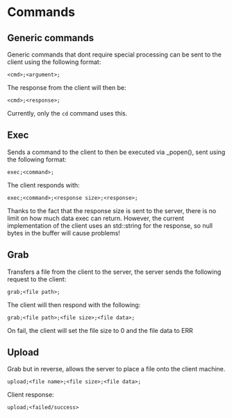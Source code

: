 # Commands

## Generic commands
Generic commands that dont require special processing can be sent to the client using the following format:

`<cmd>;<argument>;`

The response from the client will then be:

`<cmd>;<response>;`

Currently, only the `cd` command uses this.

## Exec
Sends a command to the client to then be executed via _popen(), sent using the following format:

`exec;<command>;`

The client responds with:

`exec;<command>;<response size>;<response>;`

Thanks to the fact that the response size is sent to the server, there is no limit on how much data exec can return.
However, the current implementation of the client uses an std::string for the response, so null bytes in the buffer will cause problems!

## Grab
Transfers a file from the client to the server, the server sends the following request to the client:

`grab;<file path>;`

The client will then respond with the following:

`grab;<file path>;<file size>;<file data>;`

On fail, the client will set the file size to 0 and the file data to ERR

## Upload
Grab but in reverse, allows the server to place a file onto the client machine.

`upload;<file name>;<file size>;<file data>;`

Client response:

`upload;<failed/success>`

